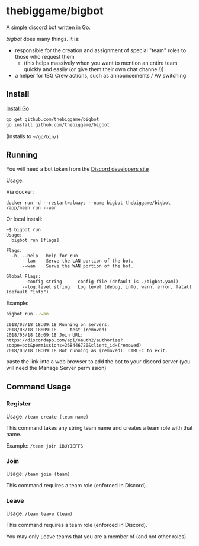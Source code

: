 # thebiggame/bigbot
A simple discord bot written in [Go](https://golang.org/).

_bigbot_ does many things. It is:
* responsible for the creation and assignment of special "team" roles to those who request them 
  * (this helps massively when you want to mention an entire team quickly and easily (or give them their own chat channel!))
* a helper for tBG Crew actions, such as announcements / AV switching

## Install

[Install Go](https://golang.org/doc/install#install)
```sh
go get github.com/thebiggame/bigbot
go install github.com/thebiggame/bigbot
```
(Installs to `~/go/bin/`)

## Running

You will need a bot token from the [Discord developers site](https://discordapp.com/developers/applications/me)

Usage:

Via docker:
```
docker run -d --restart=always --name bigbot thebiggame/bigbot /app/main run --wan
```

Or local install:
```
~$ bigbot run
Usage:
  bigbot run [flags]

Flags:
  -h, --help   help for run
      --lan    Serve the LAN portion of the bot.
      --wan    Serve the WAN portion of the bot.

Global Flags:
      --config string      config file (default is ./bigbot.yaml)
      --log.level string   Log level (debug, info, warn, error, fatal) (default "info")
```
Example:
```sh
bigbot run --wan
```
```
2018/03/18 18:09:18 Running on servers:
2018/03/18 18:09:18 	test (removed)
2018/03/18 18:09:18 Join URL: https://discordapp.com/api/oauth2/authorize?scope=bot&permissions=268446720&client_id=(removed)
2018/03/18 18:09:18 Bot running as (removed). CTRL-C to exit.
```
paste the link into a web browser to add the bot to your discord server (you will need the Manage Server permission)

## Command Usage

### Register
Usage: `/team create (team name)`

This command takes any string team name and creates a team role with that name.

Example:
`/team join iBUYJEFFS`

### Join
Usage: `/team join (team)`

This command requires a team role (enforced in Discord).

### Leave
Usage: `/team leave (team)`

This command requires a team role (enforced in Discord).

You may only Leave teams that you are a member of (and not other roles).